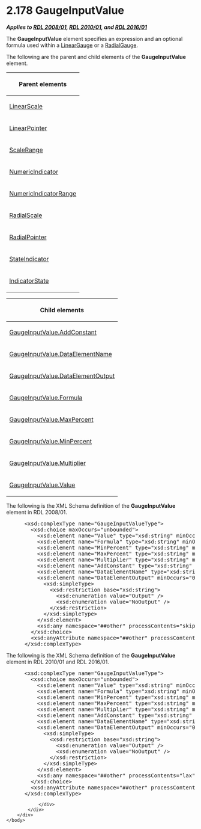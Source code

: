 <html dir="LTR" xmlns:mshelp="http://msdn.microsoft.com/mshelp" xmlns:ddue="http://ddue.schemas.microsoft.com/authoring/2003/5" xmlns:xlink="http://www.w3.org/1999/xlink" xmlns:tool="http://www.microsoft.com/tooltip">
    <head>
        <meta http-equiv="Content-Type" content="text/html; CHARSET=utf-8"></meta>
        <meta name="save" content="history"></meta>
        <title>2.178 GaugeInputValue</title>
        <xml>
            <mshelp:toctitle title="2.178 GaugeInputValue"></mshelp:toctitle>
            <mshelp:rltitle title="[MS-RDL]: GaugeInputValue"></mshelp:rltitle>
            <mshelp:keyword index="A" term="9463d0dc-2309-420e-994e-47562e7670a1"></mshelp:keyword>
            <mshelp:attr name="DCSext.ContentType" value="open specification"></mshelp:attr>
            <mshelp:attr name="AssetID" value="9463d0dc-2309-420e-994e-47562e7670a1"></mshelp:attr>
            <mshelp:attr name="TopicType" value="kbRef"></mshelp:attr>
            <mshelp:attr name="DCSext.Title" value="[MS-RDL]: GaugeInputValue" />
        </xml>
    </head>
    <body>
        <div id="header">
            <h1 class="heading">2.178 GaugeInputValue</h1>
        </div>
        <div id="mainSection">
            <div id="mainBody">
                <div id="allHistory" class="saveHistory"></div>
                <div id="sectionSection0" class="section" name="collapseableSection">
                    

<p><b><i>Applies to </i></b><a href="1e855f94-4617-47e4-b89e-0856c6cb420f.htm"><b><i>RDL 2008/01</i></b></a><b><i>,
</i></b><a href="3428e690-a348-4ec7-8a6a-8efb42d2cdee.htm"><b><i>RDL 2010/01</i></b></a><b><i>,
and </i></b><a href="52ce3983-2bfc-4e72-9359-42aaf5fe4509.htm"><b><i>RDL 2016/01</i></b></a></p>

<p>The <b>GaugeInputValue</b> element specifies an expression
and an optional formula used within a <a href="021b569b-07ae-462a-ac62-d3ab51f183f5.htm">LinearGauge</a> or a <a href="2e113607-ee33-4abd-9ae3-6607c10d3c8a.htm">RadialGauge</a>. </p>

<p>The following are the parent and child elements of the <b>GaugeInputValue</b>
element.</p>

<table>
 <thead>
  <tr>
   <th>
   <p>Parent elements</p>
   </th>
  </tr>
 </thead>
 <tr>
  <td>
  <p><a href="744f8b40-7ad5-4652-94a1-76ae5df59389.htm">LinearScale</a></p>
  </td>
 </tr>
 <tr>
  <td>
  <p><a href="19cdf02f-fcd5-41ca-b086-355eedb983b6.htm">LinearPointer</a></p>
  </td>
 </tr>
 <tr>
  <td>
  <p><a href="56ed5aad-f1b1-4463-a987-8f02cea49950.htm">ScaleRange</a></p>
  </td>
 </tr>
 <tr>
  <td>
  <p><a href="c5c791ef-1846-44ce-98ee-458cb4611d5d.htm">NumericIndicator</a></p>
  </td>
 </tr>
 <tr>
  <td>
  <p><a href="3ebf4cc8-aa9f-4dfe-a97d-df0d02d74e36.htm">NumericIndicatorRange</a></p>
  </td>
 </tr>
 <tr>
  <td>
  <p><a href="86468d9f-c561-4b50-a689-5dfccfde8495.htm">RadialScale</a></p>
  </td>
 </tr>
 <tr>
  <td>
  <p><a href="1446314e-813e-42f0-9a28-f1b96fd3a0da.htm">RadialPointer</a></p>
  </td>
 </tr>
 <tr>
  <td>
  <p><a href="a2711217-7047-4b0a-86d1-d01b5479e2cb.htm">StateIndicator</a></p>
  </td>
 </tr>
 <tr>
  <td>
  <p><a href="b01d342e-1604-47c5-b90b-a4ce7bfd441c.htm">IndicatorState</a></p>
  </td>
 </tr>
</table>

<p> </p>

<table>
 <thead>
  <tr>
   <th>
   <p>Child elements</p>
   </th>
  </tr>
 </thead>
 <tr>
  <td>
  <p><a href="4197acd2-7426-4541-bdb8-e7e1be76264d.htm">GaugeInputValue.AddConstant</a></p>
  </td>
 </tr>
 <tr>
  <td>
  <p><a href="d5fefb16-8e50-4bae-b61c-5d6ce828b6b4.htm">GaugeInputValue.DataElementName</a></p>
  </td>
 </tr>
 <tr>
  <td>
  <p><a href="2949055d-d3af-4a74-86bc-e1220ed11d9f.htm">GaugeInputValue.DataElementOutput</a></p>
  </td>
 </tr>
 <tr>
  <td>
  <p><a href="61bf2e69-dc52-4472-837d-04fa34356371.htm">GaugeInputValue.Formula</a></p>
  </td>
 </tr>
 <tr>
  <td>
  <p><a href="527f8ccf-7104-4ebd-9da1-f230bc4852b5.htm">GaugeInputValue.MaxPercent</a></p>
  </td>
 </tr>
 <tr>
  <td>
  <p><a href="56a4bde1-e0cf-4e5b-a788-a5ea6e0f2f34.htm">GaugeInputValue.MinPercent</a></p>
  </td>
 </tr>
 <tr>
  <td>
  <p><a href="394c6e22-2e71-4154-91b5-755d855b9f1b.htm">GaugeInputValue.Multiplier</a></p>
  </td>
 </tr>
 <tr>
  <td>
  <p><a href="06a94f35-767a-4bd5-8a05-f54d1f6831e2.htm">GaugeInputValue.Value</a></p>
  </td>
 </tr>
</table>

<p>The following is the XML Schema definition of the <b>GaugeInputValue</b>
element in RDL 2008/01.</p>

<dl>
<dd>
<div><pre> &lt;xsd:complexType name=&quot;GaugeInputValueType&quot;&gt;
   &lt;xsd:choice maxOccurs=&quot;unbounded&quot;&gt;
     &lt;xsd:element name=&quot;Value&quot; type=&quot;xsd:string&quot; minOccurs=&quot;1&quot; /&gt;
     &lt;xsd:element name=&quot;Formula&quot; type=&quot;xsd:string&quot; minOccurs=&quot;0&quot; /&gt;
     &lt;xsd:element name=&quot;MinPercent&quot; type=&quot;xsd:string&quot; minOccurs=&quot;0&quot; /&gt;
     &lt;xsd:element name=&quot;MaxPercent&quot; type=&quot;xsd:string&quot; minOccurs=&quot;0&quot; /&gt;
     &lt;xsd:element name=&quot;Multiplier&quot; type=&quot;xsd:string&quot; minOccurs=&quot;0&quot; /&gt;
     &lt;xsd:element name=&quot;AddConstant&quot; type=&quot;xsd:string&quot; minOccurs=&quot;0&quot; /&gt;
     &lt;xsd:element name=&quot;DataElementName&quot; type=&quot;xsd:string&quot; minOccurs=&quot;0&quot; /&gt;
     &lt;xsd:element name=&quot;DataElementOutput&quot; minOccurs=&quot;0&quot;&gt;
       &lt;xsd:simpleType&gt;
         &lt;xsd:restriction base=&quot;xsd:string&quot;&gt;
           &lt;xsd:enumeration value=&quot;Output&quot; /&gt;
           &lt;xsd:enumeration value=&quot;NoOutput&quot; /&gt;
         &lt;/xsd:restriction&gt;
       &lt;/xsd:simpleType&gt;
     &lt;/xsd:element&gt;
     &lt;xsd:any namespace=&quot;##other&quot; processContents=&quot;skip&quot; /&gt;
   &lt;/xsd:choice&gt;
   &lt;xsd:anyAttribute namespace=&quot;##other&quot; processContents=&quot;skip&quot; /&gt;
 &lt;/xsd:complexType&gt;
</pre></div>
</dd></dl>

<p>The following is the XML Schema definition of the <b>GaugeInputValue</b>
element in RDL 2010/01 and RDL 2016/01.</p>

<dl>
<dd>
<div><pre> &lt;xsd:complexType name=&quot;GaugeInputValueType&quot;&gt;
   &lt;xsd:choice maxOccurs=&quot;unbounded&quot;&gt;
     &lt;xsd:element name=&quot;Value&quot; type=&quot;xsd:string&quot; minOccurs=&quot;1&quot; /&gt;
     &lt;xsd:element name=&quot;Formula&quot; type=&quot;xsd:string&quot; minOccurs=&quot;0&quot; /&gt;
     &lt;xsd:element name=&quot;MinPercent&quot; type=&quot;xsd:string&quot; minOccurs=&quot;0&quot; /&gt;
     &lt;xsd:element name=&quot;MaxPercent&quot; type=&quot;xsd:string&quot; minOccurs=&quot;0&quot; /&gt;
     &lt;xsd:element name=&quot;Multiplier&quot; type=&quot;xsd:string&quot; minOccurs=&quot;0&quot; /&gt;
     &lt;xsd:element name=&quot;AddConstant&quot; type=&quot;xsd:string&quot; minOccurs=&quot;0&quot; /&gt;
     &lt;xsd:element name=&quot;DataElementName&quot; type=&quot;xsd:string&quot; minOccurs=&quot;0&quot; /&gt;
     &lt;xsd:element name=&quot;DataElementOutput&quot; minOccurs=&quot;0&quot;&gt;
       &lt;xsd:simpleType&gt;
         &lt;xsd:restriction base=&quot;xsd:string&quot;&gt;
           &lt;xsd:enumeration value=&quot;Output&quot; /&gt;
           &lt;xsd:enumeration value=&quot;NoOutput&quot; /&gt;
         &lt;/xsd:restriction&gt;
       &lt;/xsd:simpleType&gt;
     &lt;/xsd:element&gt;
     &lt;xsd:any namespace=&quot;##other&quot; processContents=&quot;lax&quot; /&gt;
   &lt;/xsd:choice&gt;
   &lt;xsd:anyAttribute namespace=&quot;##other&quot; processContents=&quot;lax&quot; /&gt;
 &lt;/xsd:complexType&gt;
</pre></div>
</dd></dl>


                </div>
            </div>
        </div>
    </body>
</html>